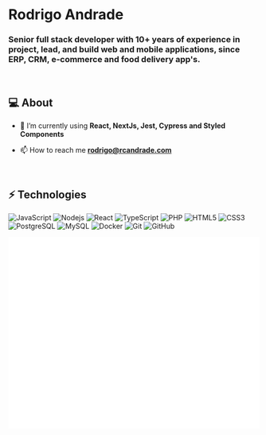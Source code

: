 <h1>Rodrigo Andrade</h1>
<h3>Senior full stack developer with 10+ years of experience in project, lead, and build web and mobile applications, since ERP, CRM, e-commerce and food delivery app's.</h3>

<br>

## :computer:  About

- 🌱 I’m currently using **React, NextJs, Jest, Cypress and Styled Components**

- 📫 How to reach me **rodrigo@rcandrade.com**

<br>

## ⚡ Technologies

![JavaScript](https://img.shields.io/badge/-JavaScript-black?style=flat-square&logo=javascript)
![Nodejs](https://img.shields.io/badge/-Nodejs-black?style=flat-square&logo=Node.js)
![React](https://img.shields.io/badge/-React-black?style=flat-square&logo=react)
![TypeScript](https://img.shields.io/badge/-TypeScript-black?style=flat-square&logo=typescript)
![PHP](https://img.shields.io/badge/-PHP-black?logo=php&style=flat-square)
![HTML5](https://img.shields.io/badge/-HTML5-black?style=flat-square&logo=html5&logoColor=e34c26)
![CSS3](https://img.shields.io/badge/-CSS3-black?style=flat-square&logo=css3&logoColor=264de4)
![PostgreSQL](https://img.shields.io/badge/-PostgreSQL-black?style=flat-square&logo=postgresql)
![MySQL](https://img.shields.io/badge/-MySQL-black?style=flat-square&logo=mysql)
![Docker](https://img.shields.io/badge/-Docker-black?style=flat-square&logo=docker)
![Git](https://img.shields.io/badge/-Git-black?style=flat-square&logo=git)
![GitHub](https://img.shields.io/badge/-GitHub-black?style=flat-square&logo=github)


<!-- https://metrics.lecoq.io/ -->
![metrics](./github-metrics.svg?v=1)
